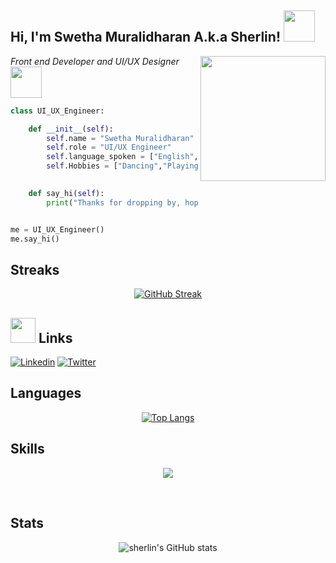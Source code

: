 <!-- ### Hi there 👋, I am Swetha Muralidharan A.k.a Sherlin  -->
<!-- <h1 align="center"> Hi there 👋</h1> -->

<!-- <p align="center">
  <a href="https://git.io/typing-svg">
    <img src="https://readme-typing-svg.demolab.com?font=Fira+Code&duration=2000&pause=1000&color=F86B92&repeat=false&width=435&lines=I+am+Swetha+Muralidharan" alt="Typing SVG" />
  </a>
</p>
 -->
 
<h2> Hi, I'm Swetha Muralidharan A.k.a Sherlin! <img src="https://media.giphy.com/media/mGcNjsfWAjY5AEZNw6/giphy.gif" width="50"> </h2>
<img align='right' src="https://media.giphy.com/media/ieyl9zmCjO4b4t6qoY/giphy.gif" width="200">
<p>
  <em>
    Front end Developer and UI/UX Designer 
    <img src="https://media.giphy.com/media/WUlplcMpOCEmTGBtBW/giphy.gif" width="50"> 
  </em>
</p>

```python
class UI_UX_Engineer:

    def __init__(self):
        self.name = "Swetha Muralidharan"
        self.role = "UI/UX Engineer"
        self.language_spoken = ["English", "Tamil", "Hindi", "Korean"]
        self.Hobbies = ["Dancing","Playing Instruments", "Painting"]
        

    def say_hi(self):
        print("Thanks for dropping by, hope you find some of my work interesting.")


me = UI_UX_Engineer()
me.say_hi()
```

## Streaks
<p align="center">
  <a href="https://git.io/streak-stats">
    <img src="https://streak-stats.demolab.com?user=sherlin2003&amp;theme=dracula&amp;date_format=M%20j%5B%2C%20Y%5D" alt="GitHub Streak">
  </a>
</p>



## <img height="40" src="https://raw.githubusercontent.com/innng/innng/master/assets/kyubey.gif"/> Links
[![Linkedin](https://img.shields.io/badge/-linkedin-0073B1?style=flat-square)](https://www.linkedin.com/in/swetha-muralidharan-71b30822b/)
[![Twitter](https://img.shields.io/badge/-twitter-1C9CEA?style=flat-square)](https://twitter.com/Sherlin88210004?t=ZRhdpdxGng28PKglZtCrWA&s=08)


<h2>Languages</h2>
<p align="center">
  <a href="https://github.com/sherlin2003/github-readme-stats">
    <img src="https://github-readme-stats.vercel.app/api/top-langs/?username=sherlin2003&amp;theme=dracula" alt="Top Langs">
  </a>
</p>


 ## Skills
<p align="center"> <a href="https://skillicons.dev">
  <img src="https://skillicons.dev/icons?i=python,c,html,css,bootstrap,mysql,figma,java,cpp,javascript,androidstudio" />
  </a>
</p>

<br> 

## Stats
<p align="center">
  <img src="https://github-readme-stats.vercel.app/api?username=sherlin2003&amp;show_icons=true&amp;theme=dracula" alt="sherlin's GitHub stats">
</p>


